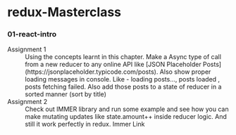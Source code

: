 # redux-Masterclass

### 01-react-intro

<dl>
  <dt>Assignment 1</dt>
  <dd>Using the concepts learnt in this chapter. Make a Async type of call from a new reducer to any online API like [JSON Placeholder Posts](https://jsonplaceholder.typicode.com/posts). Also show proper loading messages in console. Like - loading posts..., posts loaded , posts fetching failed. Also add those posts to a state of reducer in a sorted manner (sort by title)</dd>

  <dt>Assignment 2</dt>
  <dd>Check out IMMER library and run some example and see how you can make mutating updates like state.amount++ inside reducer logic. And still it work perfectly in redux. Immer Link</dd>
</dl>
